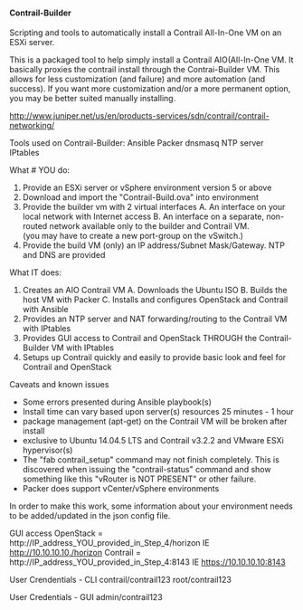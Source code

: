 #### Contrail-Builder
Scripting and tools to automatically install a Contrail All-In-One VM on an ESXi
server.

This is a packaged tool to help simply install a Contrail AIO(All-In-One VM.
It basically proxies the contrail install through the Contrai-Builder VM.  This
allows for less customization (and failure) and more automation (and success).
If you want more customization and/or a more permanent option, you may be
better suited manually installing.  

http://www.juniper.net/us/en/products-services/sdn/contrail/contrail-networking/

Tools used on Contrail-Builder:
Ansible
Packer
dnsmasq
NTP server
IPtables

What # YOU do:
1.  Provide an ESXi server or vSphere environment version 5 or above
2.  Download and import the "Contrail-Build.ova" into environment
3.  Provide the builder vm with 2 virtual interfaces
  A.  An interface on your local network with Internet access
  B.  An interface on a separate, non-routed network available only to the builder and Contrail VM.  
      (you may have to create a new port-group on the vSwitch.)
4.  Provide the build VM (only) an IP address/Subnet Mask/Gateway.  NTP and DNS are provided

What IT does:
1.  Creates an AIO Contrail VM
  A.  Downloads the Ubuntu ISO
  B.  Builds the host VM with Packer
  C.  Installs and configures OpenStack and Contrail with Ansible
2.  Provides an NTP server and NAT forwarding/routing to the Contrail VM with IPtables
3.  Provides GUI access to Contrail and OpenStack THROUGH the Contrail-Builder VM with IPtables
4.  Setups up Contrail quickly and easily to provide basic look and feel for Contrail and OpenStack

Caveats and known issues
- Some errors presented during Ansible playbook(s)
- Install time can vary based upon server(s) resources 25 minutes - 1 hour
- package management (apt-get) on the Contrail VM will be broken after install
- exclusive to Ubuntu 14.04.5 LTS and Contrail v3.2.2 and VMware ESXi hypervisor(s)
- The "fab contrail_setup" command may not finish completely.  This is discovered when issuing the          "contrail-status" command     and show something like this "vRouter is NOT PRESENT" or other failure.
- Packer does support vCenter/vSphere environments

In order to make this work, some information about your environment needs to be
added/updated in the json config file.


GUI access
OpenStack = http://IP_address_YOU_provided_in_Step_4/horizon  IE http://10.10.10.10./horizon
Contrail = http://IP_address_YOU_provided_in_Step_4:8143      IE https://10.10.10.10:8143

User Crendentials - CLI
contrail/contrail123
root/contrail123

User Credentials - GUI
admin/contrail123
